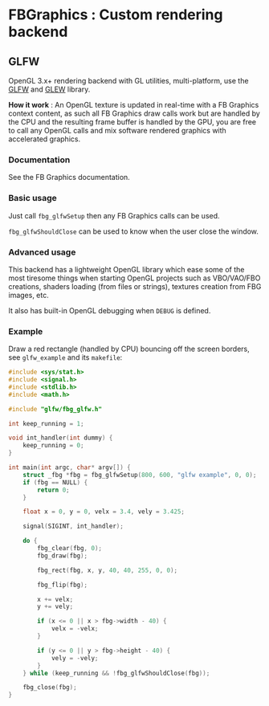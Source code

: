 FBGraphics : Custom rendering backend
=====

## GLFW

OpenGL 3.x+ rendering backend with GL utilities, multi-platform, use the [GLFW](https://www.glfw.org/) and [GLEW](http://glew.sourceforge.net/) library.

**How it work** : An OpenGL texture is updated in real-time with a FB Graphics context content, as such all FB Graphics draw calls work but are handled by the CPU and the resulting frame buffer is handled by the GPU, you are free to call any OpenGL calls and mix software rendered graphics with accelerated graphics.

### Documentation

See the FB Graphics documentation.

### Basic usage 

Just call `fbg_glfwSetup` then any FB Graphics calls can be used.

`fbg_glfwShouldClose` can be used to know when the user close the window.

### Advanced usage

This backend has a lightweight OpenGL library which ease some of the most tiresome things when starting OpenGL projects such as VBO/VAO/FBO creations, shaders loading (from files or strings), textures creation from FBG images, etc.

It also has built-in OpenGL debugging when `DEBUG` is defined.


### Example

Draw a red rectangle (handled by CPU) bouncing off the screen borders, see `glfw_example` and its `makefile`:

```c
#include <sys/stat.h>
#include <signal.h>
#include <stdlib.h>
#include <math.h>

#include "glfw/fbg_glfw.h"

int keep_running = 1;

void int_handler(int dummy) {
    keep_running = 0;
}

int main(int argc, char* argv[]) {
    struct _fbg *fbg = fbg_glfwSetup(800, 600, "glfw example", 0, 0);
    if (fbg == NULL) {
        return 0;
    }

    float x = 0, y = 0, velx = 3.4, vely = 3.425;

    signal(SIGINT, int_handler);

    do {
        fbg_clear(fbg, 0);
        fbg_draw(fbg);

        fbg_rect(fbg, x, y, 40, 40, 255, 0, 0);

        fbg_flip(fbg);

        x += velx;
        y += vely;

        if (x <= 0 || x > fbg->width - 40) {
            velx = -velx;
        }

        if (y <= 0 || y > fbg->height - 40) {
            vely = -vely;
        }
    } while (keep_running && !fbg_glfwShouldClose(fbg));

    fbg_close(fbg);
}
```

